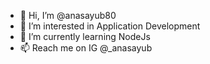 - 👋 Hi, I’m @anasayub80
- 👀 I’m interested in Application Development
- 🌱 I’m currently learning NodeJs
- 📫 Reach me on IG @_anasayub

<!---
anasayub80/anasayub80 is a ✨ special ✨ repository because its `README.md` (this file) appears on your GitHub profile.
You can click the Preview link to take a look at your changes.
--->
